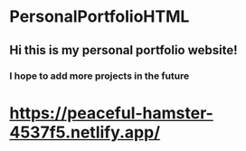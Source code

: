 # PersonalPortfolioHTML

## Hi this is my personal portfolio website!

### I hope to add more projects in the future

# https://peaceful-hamster-4537f5.netlify.app/
